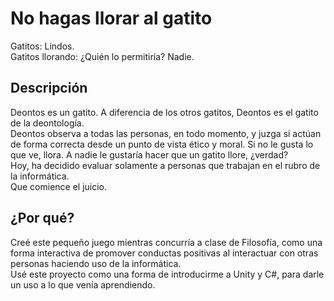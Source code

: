 # No hagas llorar al gatito
Gatitos: Lindos.\
Gatitos llorando: ¿Quién lo permitiría? Nadie. 

## Descripción
Deontos es un gatito. A diferencia de los otros gatitos, Deontos es el gatito de la deontología.\
Deontos observa a todas las personas, en todo momento, y juzga si actúan de forma correcta desde un punto de vista ético y moral. Si no le gusta lo que ve, llora. A nadie le gustaría hacer que un gatito llore, ¿verdad?<br/>Hoy, ha decidido evaluar solamente a personas que trabajan en el rubro de la informática.<br/> 
Que comience el juicio.

## ¿Por qué?
Creé este pequeño juego mientras concurría a clase de Filosofía, como una forma interactiva de promover conductas positivas al interactuar con otras personas haciendo uso de la informática.<br/>
Usé este proyecto como una forma de introducirme a Unity y C#, para darle un uso a lo que venía aprendiendo.
